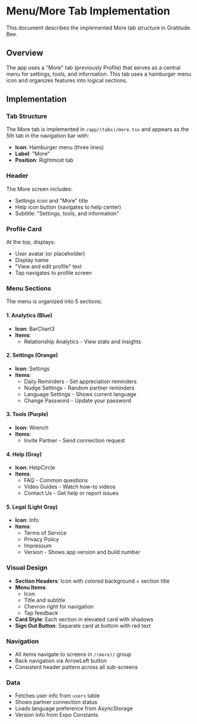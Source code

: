 # Menu/More Tab Implementation

This document describes the implemented More tab structure in Gratitude Bee.

## Overview

The app uses a "More" tab (previously Profile) that serves as a central menu for settings, tools, and information. This tab uses a hamburger menu icon and organizes features into logical sections.

## Implementation

### Tab Structure

The More tab is implemented in `/app/(tabs)/more.tsx` and appears as the 5th tab in the navigation bar with:
- **Icon**: Hamburger menu (three lines)
- **Label**: "More"
- **Position**: Rightmost tab

### Header

The More screen includes:
- Settings icon and "More" title
- Help icon button (navigates to help center)
- Subtitle: "Settings, tools, and information"

### Profile Card

At the top, displays:
- User avatar (or placeholder)
- Display name
- "View and edit profile" text
- Tap navigates to profile screen

### Menu Sections

The menu is organized into 5 sections:

#### 1. Analytics (Blue)
- **Icon**: BarChart3
- **Items**:
  - Relationship Analytics - View stats and insights

#### 2. Settings (Orange)
- **Icon**: Settings
- **Items**:
  - Daily Reminders - Set appreciation reminders
  - Nudge Settings - Random partner reminders
  - Language Settings - Shows current language
  - Change Password - Update your password

#### 3. Tools (Purple)
- **Icon**: Wrench
- **Items**:
  - Invite Partner - Send connection request

#### 4. Help (Gray)
- **Icon**: HelpCircle
- **Items**:
  - FAQ - Common questions
  - Video Guides - Watch how-to videos
  - Contact Us - Get help or report issues

#### 5. Legal (Light Gray)
- **Icon**: Info
- **Items**:
  - Terms of Service
  - Privacy Policy
  - Impressum
  - Version - Shows app version and build number

### Visual Design

- **Section Headers**: Icon with colored background + section title
- **Menu Items**: 
  - Icon 
  - Title and subtitle
  - Chevron right for navigation
  - Tap feedback
- **Card Style**: Each section in elevated card with shadows
- **Sign Out Button**: Separate card at bottom with red text

### Navigation

- All items navigate to screens in `/(more)/` group
- Back navigation via ArrowLeft button
- Consistent header pattern across all sub-screens

### Data

- Fetches user info from `users` table
- Shows partner connection status
- Loads language preference from AsyncStorage
- Version info from Expo Constants